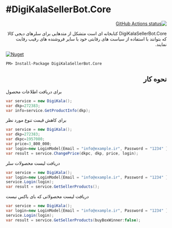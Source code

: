 #DigiKalaSellerBot.Core
=======
<div dir="rtl">

<p>
  <a href="https://github.com/afsharsalar/DigiKalaSellerBot.Core">
     <img alt="GitHub Actions status" src="https://github.com/VahidN/DNTPersianUtils.Core/workflows/.NET%20Core%20Build/badge.svg">
  </a>
</p>

DigiKalaSellerBot.Core کتابخانه ای است متشکل از متدهایی برای سلرهای دیجی کالا که بتوانند با استفاده از سیاست های رقابتی خود با سایر فروشنده های رقیب رقابت نمایند.


</div>

[![Nuget](https://img.shields.io/nuget/v/DigiKalaSellerBot.Core)](https://github.com/afsharsalar/DigiKalaSellerBot.Core)
```
PM> Install-Package DigiKalaSellerBot.Core 
```
<div dir="rtl">
  <h2>نحوه کار 
</h2>
  
</div>

برای دریافت اطلاعات محصول
```csharp
var service = new DigiKala();
var dkp=272383;
var info=service.GetProductInfo(dkp);

```


برای کاهش قیمت تنوع مورد نظر
```csharp
var service = new DigiKala();
var dkp=272383;
var dkpc=1957080;
var price=3_800_000;
var login=new LoginModel{Email = "info@example.ir", Password = "1234" };
var result = service.ChangePrice(dkpc, dkp, price, login);
```



دریافت لیست محصولات سلر
```csharp
var service = new DigiKala();
var login=new LoginModel{Email = "info@example.ir", Password = "1234" };
service.Login(login);
var result = service.GetSellerProducts();
```



دریافت لیست محصولاتی که بای باکس نیست
```csharp
var service = new DigiKala();
var login=new LoginModel{Email = "info@example.ir", Password = "1234" };
service.Login(login);
var result = service.GetSellerProducts(buyBoxWinner:false);
```

